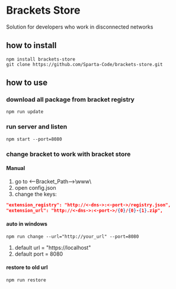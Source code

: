 Brackets Store
=============

Solution for developers who work in disconnected networks

## how to install
```
npm install brackets-store
git clone https://github.com/Sparta-Code/brackets-store.git
```

## how to use
### download all package from bracket registry
```
npm run update
```

### run server and listen
```
npm start --port=8080
```

### change bracket to work with bracket store
#### Manual
1. go to <--Bracket_Path-->\www\
2. open config.json
3. change the keys:
```json
"extension_registry": "http://<-dns->:<-port->/registry.json",
"extension_url": "http://<-dns->:<-port->/{0}/{0}-{1}.zip",
```

#### auto in windows
```
npm run change --url="http://your_url" --port=8080
```
1. default url = "https://localhost"
2. default port = 8080

#### restore to old url
```
npm run restore
```